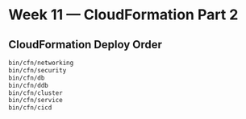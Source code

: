 # Week 11 — CloudFormation Part 2
## CloudFormation Deploy Order
```sh
bin/cfn/networking
bin/cfn/security
bin/cfn/db
bin/cfn/ddb
bin/cfn/cluster
bin/cfn/service
bin/cfn/cicd
```